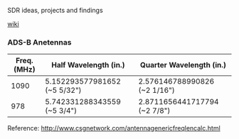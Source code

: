 SDR ideas, projects and findings

[wiki](https://github.com/endeavor85/sdr/wiki)

### ADS-B Anetennas

| Freq. (MHz) | Half Wavelength (in.)        | Quarter Wavelength (in.)      |
|-------------|------------------------------|-------------------------------|
| 1090        | 5.152293577981652 (~5 5/32") | 2.576146788990826  (~2 1/16") |
| 978         | 5.742331288343559 (~5 3/4")  | 2.8711656441717794 (~2 7/8")  |

Reference: http://www.csgnetwork.com/antennagenericfreqlencalc.html
